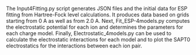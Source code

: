 The Input4Fitting.py script generates JSON files and the initial data for ESP fitting from Hartree-Fock level calculations. It produces data based on grids starting from 0 A as well as from 2.0 A. Next, Fit_ESP-4models.py computes the electrostatic potential for each ion and determines the parameters for each charge model. Finally, Electrostatic_4models.py can be used to calculate the electrostatic interactions for each model and to plot the SAPT0 electrostatics for the interactions between each ion pair.
